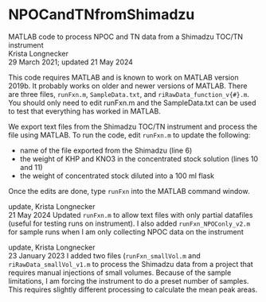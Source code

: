 # NPOCandTNfromShimadzu
MATLAB code to process NPOC and TN data from a Shimadzu TOC/TN instrument\
Krista Longnecker\
29 March 2021; updated 21 May 2024 

This code requires MATLAB and is known to work on MATLAB version 2019b. It probably works on older and newer versions of MATLAB. There are three files, `runFxn.m`, `SampleData.txt`, and `riRawData_function_v{#}.m`. You should only need to edit runFxn.m and the SampleData.txt can be used to test that everything has worked in MATLAB.

We export text files from the Shimadzu TOC/TN instrument and process the file using MATLAB. To run the code, edit `runFxn.m` to update the following:
* name of the file exported from the Shimadzu (line 6)
* the weight of KHP and KNO3 in the concentrated stock solution (lines 10 and 11)
* the weight of concentrated stock diluted into a 100 ml flask

Once the edits are done, type `runFxn` into the MATLAB command window.

update, Krista Longnecker\
21 May 2024
Updated `runFxn.m` to allow text files with only partial datafiles (useful for testing runs on instrument). I also added `runFxn_NPOConly_v2.m` for sample runs when I am only collecting NPOC data on the instrument 

update, Krista Longnecker\
23 January 2023
I added two files (`runFxn_smallVol.m` and `riRawData_smallVol_v1.m` to process the Shimadzu data from a project that requires manual injections of small volumes. Because of the sample limitations, I am forcing the instrument to do a preset number of samples. This requires slightly different processing to calculate the mean peak areas.

